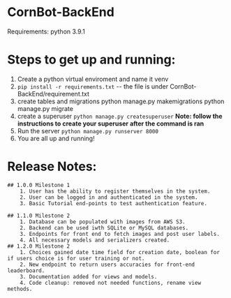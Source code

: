 # CornBot-BackEnd

Requirements:
  python 3.9.1

# Steps to get up and running:
  1. Create a python virtual enviroment and name it venv
  2. `pip install -r requirements.txt`  -- the file is under
   CornBot-BackEnd/requirement.txt
  3. create tables and migrations
    python manage.py makemigrations
    python manage.py migrate
  4. create a superuser
    `python manage.py createsuperuser` **Note: follow the instructions to create your superuser after the command is ran**
  5. Run the server
   `python manage.py runserver 8000`
  6. You are all up and running!
  

  # Release Notes:
    ## 1.0.0 Milestone 1
        1. User has the ability to register themselves in the system.
        2. User can be logged in and authenticated in the system.
        3. Basic Tutorial end-points to test authentication feature.
  
    ## 1.1.0 Milestone 2
        1. Database can be populated with images from AWS S3.
        2. Backend can be used iwth SQLite or MySQL databases. 
        3. Endpoints for front end to fetch images and post user labels. 
        4. All necessary models and serializers created. 
    ## 1.2.0 Milestone 2
        1. Choices gained date time field for creation date, boolean for if users choice is for user training or not.
        2. New endpoint to return users accuracies for front-end leaderboard.
        3. Documentation added for views and models.
        4. Code cleanup: removed not needed functions, rename view methods.
